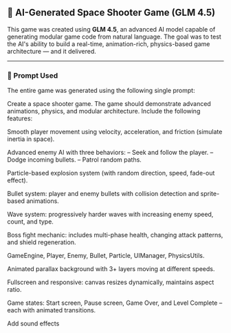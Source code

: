 ## 🚀 AI-Generated Space Shooter Game (GLM 4.5)

This game was created using **GLM 4.5**, an advanced AI model capable of generating modular game code from natural language. The goal was to test the AI's ability to build a real-time, animation-rich, physics-based game architecture — and it delivered.

---

### 🧠 Prompt Used

The entire game was generated using the following single prompt:

Create a space shooter game. The game should demonstrate advanced animations, physics, and modular architecture. Include the following features:

Smooth player movement using velocity, acceleration, and friction (simulate inertia in space).

Advanced enemy AI with three behaviors:
– Seek and follow the player.
– Dodge incoming bullets.
– Patrol random paths.

Particle-based explosion system (with random direction, speed, fade-out effect).

Bullet system: player and enemy bullets with collision detection and sprite-based animations.

Wave system: progressively harder waves with increasing enemy speed, count, and type.

Boss fight mechanic: includes multi-phase health, changing attack patterns, and shield regeneration.

GameEngine, Player, Enemy, Bullet, Particle, UIManager, PhysicsUtils.

Animated parallax background with 3+ layers moving at different speeds.

Fullscreen and responsive: canvas resizes dynamically, maintains aspect ratio.

Game states: Start screen, Pause screen, Game Over, and Level Complete – each with animated transitions.

Add sound effects
